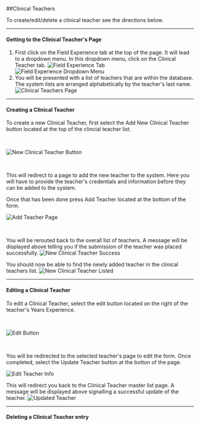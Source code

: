 

##Clinical Teachers

To create/edit/delete a clinical teacher see the directions below.
***
#### Getting to the Clinical Teacher's Page
1. First click on the Field Experience tab at the top of the page. It will lead to a dropdown menu. In this dropdown menu, click on the Clinical Teacher tab.
![Field Experience Tab](/help_images/clinical_teachers/advisor_nav_bar.JPG)
![Field Experience Dropdown Menu](/help_images/clinical_teachers/field_exp_drop_down.JPG)
2. You will be presented with a list of teachers that are within the database. The system lists are arranged alphabetically by the teacher's last name.
![Clinical Teachers Page](/help_images/clinical_teachers/all_clinical_teachers_page.JPG)

***
#### Creating a Clinical Teacher
To create a new Clinical Teacher, first select the Add New Clinical Teacher button located at the top of the clincial teacher list.

&nbsp;

![New Clinical Teacher Button](/help_images/clinical_teachers/new_clinical_teacher_button.JPG)

&nbsp;

This will redirect to a page to add the new teacher to the system. 
Here you will have to provide the teacher's credentials and information before they can be added to the system.

Once that has been done press Add Teacher located at the bottom of the form.

![Add Teacher Page](/help_images/clinical_teachers/add_clinical_teacher.JPG)

&nbsp;

You will be rerouted back to the overall list of teachers. 
A message will be displayed above telling you if the submission of the teacher was placed successfully.
![New Clinical Teacher Success](/help_images/clinical_teachers/new_created_clinical_teacher.JPG)

You should now be able to find the newly added teacher in the clinical teachers list.
![New Clinical Teacher Listed](/help_images/clinical_teachers/created_teacher.JPG)

***
#### Editing a Clinical Teacher
To edit a Clinical Teacher, select the edit button located on the right of the teacher's Years Experience.

&nbsp;

![Edit Button](/help_images/clinical_teachers/edit_teacher_button.JPG)

&nbsp;

You will be redirected to the selected teacher's page to edit the form.
Once completed, select the Update Teacher button at the botton of the page.
&nbsp;

![Edit Teacher Info](/help_images/clinical_teachers/edit_clinical_teacher.JPG)

This will redirect you back to the Clinical Teacher master list page. A message will be displayed above signalling a successful update of the teacher.
![Updated Teacher](/help_images/clinical_teachers/updated_clinical_teacher.JPG)

***
#### Deleting a Clinical Teacher entry
